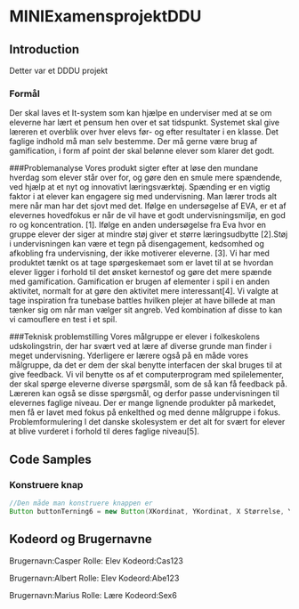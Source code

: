 

# MINIExamensprojektDDU


## Introduction
Detter var et DDDU projekt
### Formål
Der skal laves et It-system som kan hjælpe en underviser med at se om eleverne har lært et pensum hen over et sat tidspunkt. Systemet skal give læreren et overblik over hver elevs før- og efter resultater i en klasse. Det faglige indhold må man selv bestemme. Der må gerne være brug af gamification, i form af point der skal belønne elever som klarer det godt. 

###Problemanalyse
Vores produkt sigter efter at løse den mundane hverdag som elever står over for, og gøre den en smule mere spændende, ved hjælp at et nyt og innovativt læringsværktøj.
Spænding er en vigtig faktor i at elever kan engagere sig med undervisning. Man lærer trods alt mere når man har det sjovt med det. Ifølge en undersøgelse af EVA, er et af elevernes hovedfokus er når de vil have et godt undervisningsmiljø, en god ro og koncentration.  [1]. Ifølge en anden undersøgelse fra Eva hvor en gruppe elever der siger at mindre støj giver et større læringsudbytte [2].Støj i undervisningen kan være et tegn på  disengagement, kedsomhed og afkobling fra undervisning, der ikke motiverer eleverne. [3].  Vi har med produktet tænkt os at tage spørgeskemaet som er lavet til at se hvordan elever ligger i forhold til det ønsket kernestof og gøre det mere spænde med gamification. Gamification er brugen af ​​elementer i spil i en anden aktivitet, normalt for at gøre den aktivitet mere interessant[4].  Vi valgte at tage inspiration fra tunebase battles hvilken plejer at have billede at man tænker sig om når man vælger sit angreb. Ved kombination af disse to kan vi camouflere en test i et spil. 

###Teknisk problemstilling
Vores målgruppe er elever i folkeskolens udskolingstrin, der har svært ved at lære af diverse grunde man finder i meget undervisning. Yderligere er lærere også på en måde vores målgruppe, da det er dem der skal benytte interfacen der skal bruges til at give feedback. Vi vil benytte os af et computerprogram med spilelementer, der skal spørge eleverne diverse spørgsmål, som de så kan få feedback på. Læreren kan også se disse spørgsmål, og derfor passe undervisningen til elevernes faglige niveau. Der er mange lignende produkter på markedet, men få er lavet med fokus på enkelthed og med denne målgruppe i fokus.
Problemformulering
I det danske skolesystem er det alt for svært for elever at blive vurderet i forhold til deres faglige niveau[5]. 

## Code Samples

### Konstruere knap
``` Java
//Den måde man konstruere knappen er
Button buttonTerning6 = new Button(XKordinat, YKordinat, X Størrelse, Y Størrelse, Hvad der skal stå på knaooen ,PApllet);

```

## Kodeord og Brugernavne
Brugernavn:Casper
Rolle: Elev
Kodeord:Cas123

Brugernavn:Albert
Rolle: Elev
Kodeord:Abe123

Brugernavn:Marius
Rolle: Lære
Kodeord:Sex6
